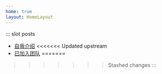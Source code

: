 ```yaml
---
home: true
layout: HomeLayout
---
```


::: slot posts
- [自我介绍](/posts/01.html)
<<<<<<< Updated upstream
- [已加入团队](/posts/Tech.html)
=======
>>>>>>> Stashed changes
:::

